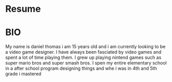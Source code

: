 # Resume
# BIO
My name is daniel thomas i am 15 years old and i am currently looking to be a video game designer. I have always been fasciated by video games and spent a lot of time playing them. I grew up playing nintend games such as super mario bros and super smash bros. I spen my entire elementary school in a after school program designing things and whe i was in 4th and 5th grade i mastered
